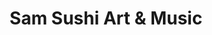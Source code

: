 ---
layout: place
title: Sam Sushi Art & Music
permalink: /massachusetts/framingham/sam-sushi-art-music.html
stateAbbr: MA
stateName: Massachusetts
cityName: Framingham
seo:
  type: restaurant
  links: http://www.samsushiartmusic.com/
place_id: ChIJWakixs2J44kR193Hbro5VEM
photos:
  - name: >-
      places/ChIJWakixs2J44kR193Hbro5VEM/photos/AeeoHcLR5CLh5JuKJ9bs3SCFmyboO9_Xy9nkuCFbyYNIB46qy5HjdnKtJ31SXTrEBowKH7dLSAq0gsnv_Fg0b3cJ6DSQPAhcu6v09a8_jkRXDX-dkkazu7oKcFqXysDDoXybID2q8t7jLaln-iFwaTjw_UDuTXaCftwVM5RoPKNJdtdeuBbL_S9TOrHk3ACECWPAPxwryotBhM8M4oOEVwrhx4mdTP3OuHdl2xzsKzdTu9AXqCRJ32qfE4d2KoI08CxELlb7SMBxY4RqVoxZpIrC1EeYLrxPw71r7sUE65OZ5YxYJNvzqw0ZwHDxGuMcezrjviTHk3PlwwGFORox_0REErD0McBfAzVWHMsIQgt-sBSUgYGTh3jSIdpVXyi7pIU2h_1Q8TMT3eqPvK2KOo5BaXp7GXZb-RoP7na1n8DYtcB5Og
    widthPx: 3024
    heightPx: 4032
    authorAttributions:
      - displayName: Dana “Danadontplay” W
        uri: https://maps.google.com/maps/contrib/106760521231537696523
        photoUri: >-
          https://lh3.googleusercontent.com/a-/ALV-UjXd9T8gzbFTC0VmwdB08UMNLemhSeITylIgIQtPyupP33DsZg9Y=s100-p-k-no-mo
    flagContentUri: >-
      https://www.google.com/local/imagery/report/?cb_client=maps_api_places.places_api&image_key=!1e10!2sCIHM0ogKEICAgID-lpjgLA&hl=en-US
    googleMapsUri: >-
      https://www.google.com/maps/place//data=!3m4!1e2!3m2!1sCIHM0ogKEICAgID-lpjgLA!2e10!4m2!3m1!1s0x89e389cdc622a959:0x435439ba6ec7ddd7
  - name: >-
      places/ChIJWakixs2J44kR193Hbro5VEM/photos/AeeoHcK_C6UAEbrrzTd2LvYr4sj9Cz6CH6ghelCshW3JwJKsiI3gKH3vH2UgbRZVWB-BTAp80oOR_N4bkjPe5uSu---JQazydyw1E-GqWWZv6UOih39glC59O3wk9Ef6CrukIFaU2QMxlRk12ZnzoPOxWdl_d_AgSip56NI-YFNTKvXlnEeUJEgFIO4fXwO7PJA0yFczQKHKqXlGuft7KxySeb3GIoyUUkkvgWfdQH_zhfUC0HuguhW6G83LaQLf1JVXfBkGBtI2GqSrYzsF95RoaxBshyXXIuuyzx_Wh19mRHs3yUndyuL_k1yXW_NMwqtno9tvx3oYfRKGFafMyNz40lLyiR-OQJHhu5Lf6_pAgv68cCFjcbamqBRf7iQcyp7p7yEIk5yHi37nquObwk0dHC6cp_Xg6d9vsTzl9nhjAGAgi4Ji
    widthPx: 4000
    heightPx: 3000
    authorAttributions:
      - displayName: Samuel Passos Eleuterio
        uri: https://maps.google.com/maps/contrib/114554294870360240210
        photoUri: >-
          https://lh3.googleusercontent.com/a-/ALV-UjWnDlcFgYOLQg3fMEgFhumHl2D5x6a28CJnkqndJlM19uBVTpU=s100-p-k-no-mo
    flagContentUri: >-
      https://www.google.com/local/imagery/report/?cb_client=maps_api_places.places_api&image_key=!1e10!2sCIHM0ogKEICAgIDe3JXc-wE&hl=en-US
    googleMapsUri: >-
      https://www.google.com/maps/place//data=!3m4!1e2!3m2!1sCIHM0ogKEICAgIDe3JXc-wE!2e10!4m2!3m1!1s0x89e389cdc622a959:0x435439ba6ec7ddd7
  - name: >-
      places/ChIJWakixs2J44kR193Hbro5VEM/photos/AeeoHcK5H-O66gX6VZ9_Wpnj3bQoB7HdDIjvhCpTuvx6clk0388ef4FEmSntTVGifDEEj3i-sB1NB1IYPTzjzVLHENGhyKyIe7B7upXXP-o6_ZXeUGOJExvZtfYs0KHFdprMi7Ir55xHQDsHWknz6evUhF3EJHM8sMSD_Uwek4lBqtmNi6AQo-29_YJPXTkO9b8636KgUgoeglG3AyWRz7U9sBDW1utlHnDiakFuu5vjzcJpt0H3Rh4Ok329_FXtlNKOckepMFp6wfNjGjtRERt-zIOXoZ6qZdv2QWwLt81iNtTcWKylWrHCd7EozdbfghIK-cRGGUUmllREbpb-Qy05mfspnY3W0SQ4P5ntfs82n4iFWqPkhSktp7NHBUCRahLcLZEGsjlossps8r1D1HSbxLMQxWOc2Ak5EOBGX6OzxB5NcQ
    widthPx: 4800
    heightPx: 3600
    authorAttributions:
      - displayName: Lucas Almeida
        uri: https://maps.google.com/maps/contrib/106660483205937547509
        photoUri: >-
          https://lh3.googleusercontent.com/a-/ALV-UjWI87ZVKz2anxVnfTyjOGa_ItlN5YnTpXXX2B5jyn3vapi-mi_o=s100-p-k-no-mo
    flagContentUri: >-
      https://www.google.com/local/imagery/report/?cb_client=maps_api_places.places_api&image_key=!1e10!2sCIHM0ogKEICAgMCoyYDfPA&hl=en-US
    googleMapsUri: >-
      https://www.google.com/maps/place//data=!3m4!1e2!3m2!1sCIHM0ogKEICAgMCoyYDfPA!2e10!4m2!3m1!1s0x89e389cdc622a959:0x435439ba6ec7ddd7
  - name: >-
      places/ChIJWakixs2J44kR193Hbro5VEM/photos/AeeoHcJNUMl7p69o9mlYk80uHBodfKkrFY-bJonayo_Dd5MNfz2LMYEccJZWcpLPRQSihO5R0uyKmevsWLKKXHvgzJI1mv4MbSP03NnxXayx2TT_JGVNwdL7s2eEHTrR2Eqxg2TwdqlPn78UxEqoqh64CIQ5waETROiLKiEW4xVPUliS0ybOoUWv7RMffJueiWiGno3iIBid1YA8PR_N9jtEfpJeqaZHZ92RtS8JtpPQP7fYNnQ6lhPHgRB5wamaU_hx05M-sS-EZRtK4sLoCW55zOZQpxtynv8V6C7TK1YAjQ17e0CxZmkVIyAowTPQ9MKn5T6ALQnJ8fugLPWj0VfKhjxBKe_p3Xls5IMB8CbGlywMQFwRX0KfPQxOsT2-v7M4ASycCKyPVy1SVJ614zdAkQg44Biyxb1nqjmKPU98Sjcu7w
    widthPx: 3600
    heightPx: 4800
    authorAttributions:
      - displayName: Fernanda Braganca
        uri: https://maps.google.com/maps/contrib/102442642185593830838
        photoUri: >-
          https://lh3.googleusercontent.com/a-/ALV-UjVzRTpEOoqzNjmjrkf9O4tJTacAqNc05F3yDuIeTxysXsSkCdA=s100-p-k-no-mo
    flagContentUri: >-
      https://www.google.com/local/imagery/report/?cb_client=maps_api_places.places_api&image_key=!1e10!2sCIHM0ogKEICAgMDg9OSvIA&hl=en-US
    googleMapsUri: >-
      https://www.google.com/maps/place//data=!3m4!1e2!3m2!1sCIHM0ogKEICAgMDg9OSvIA!2e10!4m2!3m1!1s0x89e389cdc622a959:0x435439ba6ec7ddd7
  - name: >-
      places/ChIJWakixs2J44kR193Hbro5VEM/photos/AeeoHcKyF2gZhNjLJJ4uZf1kc8IdsvYkBQi8LpdOnZ66l1LypFYz-dzHHX6sYK4vxGCpujRx6-EdzcgHxQrhBGEB9jS1otorwS6YZtgKsQJt3uwuZ8D3fgC-A7ner6hB34Jy5jFJdPcqwh8j91wmbB05_iqVlGKDrqH0rGVQPsSFt7jxfpajALdI8DkpGprUgmUyzgBcrZ_VtPUP-rivf01-Oq0ZOFZz39qZwuKJ6pmzTdTpW3UFqTF14oqDWyfrfd1JWRLUfTTXPZXLImBCoNQRYzIIK7zaFldrJ1JdbGrMZ8vix9tKZavxJr1rV3yyaaAyUNuYijA2voTwkwxrllOb5UxRCdhfh_NAOTw5wktrsMY68xPRnXXmxCqrdLHJei4vQY__HxaR11qTq7Ma5OelGAvELQU0zY1wwLS1DPo8pMfM7A
    widthPx: 4800
    heightPx: 3600
    authorAttributions:
      - displayName: Samili Gomes
        uri: https://maps.google.com/maps/contrib/104638361370278562094
        photoUri: >-
          https://lh3.googleusercontent.com/a-/ALV-UjWHAmlBGW8zqtlbVe7tOOPv_sUpGQ-hppifL8-Z8Zr7bw6S-H1rKw=s100-p-k-no-mo
    flagContentUri: >-
      https://www.google.com/local/imagery/report/?cb_client=maps_api_places.places_api&image_key=!1e10!2sCIHM0ogKEICAgICvituGeA&hl=en-US
    googleMapsUri: >-
      https://www.google.com/maps/place//data=!3m4!1e2!3m2!1sCIHM0ogKEICAgICvituGeA!2e10!4m2!3m1!1s0x89e389cdc622a959:0x435439ba6ec7ddd7
  - name: >-
      places/ChIJWakixs2J44kR193Hbro5VEM/photos/AeeoHcLY6Sw2bZf_3c5t2V_sVfY0waZsgnUQVmyhcQIKWb-tcGYnhg__57tvLS6EKTzG_ZGs7MZVmBFyDs22Hsk0M89vT8FZzQ2IZ2OPXKyq-S1FRY-OtHRBiPuus8WYv2WtCSqohlnmCXF4P5VaRNApDnvI6-nkLlh5SNvtIP-OCnjfmNu-I6aZtspnAJD_BtY63BqB2OAKzTsuUO_r-B1duMyAAJKbFcZKMPjEddwIEgqlSQyo7z1_8FFZmmbozbzN4Za3j-EaeEV5gktl8KZDlRNJlR__rS8ZITgSylJYi_5Y9xQVH37U649Y_RoKQY_kMwNVvzo2tgTJVsFodQbZrbEM0nP2WgkonDTCrfqCLBlww2VU4MbLr6zyVy3-v9JF5TAAOc2qrh3GdkfxsGne4kRk14IjyEQMfibA9RZghyXq3AEv
    widthPx: 3000
    heightPx: 4000
    authorAttributions:
      - displayName: Christopher Trindade
        uri: https://maps.google.com/maps/contrib/104017495978750813878
        photoUri: >-
          https://lh3.googleusercontent.com/a-/ALV-UjWRst47LsKoPZeesu_RNGtQ2n5Ow3HFazIslp6JLC-DObWBb8z0=s100-p-k-no-mo
    flagContentUri: >-
      https://www.google.com/local/imagery/report/?cb_client=maps_api_places.places_api&image_key=!1e10!2sCIHM0ogKEICAgICPqZmAgwE&hl=en-US
    googleMapsUri: >-
      https://www.google.com/maps/place//data=!3m4!1e2!3m2!1sCIHM0ogKEICAgICPqZmAgwE!2e10!4m2!3m1!1s0x89e389cdc622a959:0x435439ba6ec7ddd7
  - name: >-
      places/ChIJWakixs2J44kR193Hbro5VEM/photos/AeeoHcIEaExBja4gO6O85hJqcaWgsqKWOsQJgZFAmjJY1BabEpsncC2F8gxujxqby1cqcpUu4bVsRuyiiXy6o_BswvLaGPYj88LY5WdXFDzD6vo71PUOHEYpr_k5S8XaeUqyOxzFENnH1G4IPwgYZQqh96wZLWp90mEBngHiLcD4DPCaIm7ZS6in_RTvZz474vB37q7MMDHIVGslGYnD_9uhWK4nPeOuwwWxvGIuJpcZXdpay2ZfcVJMIb4vh6ozpt2oblljbK5ZQvEsaifCYSPSXUtJ32PiebwDUDwspwtE-_8IOZBWxsErr9uQ7KY34w_1E0Q303yILDj2eAkRI5Fm20pcYxUPQPKMJXLnoFRmeOU2KmpEp7Q3W7pxNSWUB3WdrRg0yW6AYGs_9x2wNCZjwm5czbRGyHs49Kx-AU0oiKybWO3x
    widthPx: 3024
    heightPx: 4032
    authorAttributions:
      - displayName: Solange Jampaulo
        uri: https://maps.google.com/maps/contrib/102860256247719097488
        photoUri: >-
          https://lh3.googleusercontent.com/a/ACg8ocKNP91nQ4gpqGTBGkJOdq6gQWxl7bRxDdvuoV9hFx8QUezaNA=s100-p-k-no-mo
    flagContentUri: >-
      https://www.google.com/local/imagery/report/?cb_client=maps_api_places.places_api&image_key=!1e10!2sCIHM0ogKEICAgIC7197H9gE&hl=en-US
    googleMapsUri: >-
      https://www.google.com/maps/place//data=!3m4!1e2!3m2!1sCIHM0ogKEICAgIC7197H9gE!2e10!4m2!3m1!1s0x89e389cdc622a959:0x435439ba6ec7ddd7
  - name: >-
      places/ChIJWakixs2J44kR193Hbro5VEM/photos/AeeoHcIJriLS15LFxZ0E70xXF8mvukFiJx-I6mVyLn_tlPj8TM52OIPKmXpRHAiwOJpdC67-OquG3ARKqlITs2LUGkqeXZRmFvs5RGrnzTmSVKGcf2ou83ZBbtbvdpOlAFOz6UETCDQPdBvFoxwsUiDQaSQlR5MaX29AkRQ286_1GVsKxQrS9C-C0JpKujq9L8QofDDBnW1hFKBM-tOYlwB8Yg4rjLVS7kQvlFtl4XHqddnFlWkR-mSCHJi8tc7veU9jBfTv4VuVbzektq2F8xgkoPhoa_69WIClC8m59s1QWm5SS7WikX2kxHjvLLrdx7htGY4jmVtlSV9oUQjmEZYlcH8kaGisNvB5F_hzJsIR67ELDv7btUCRBVvh32y33kMrGhwzqRtLjwiACFPbJ0lt5KZ3Iud-bhNmZUbc7wpasUbmUw
    widthPx: 3600
    heightPx: 4800
    authorAttributions:
      - displayName: Fernanda Braganca
        uri: https://maps.google.com/maps/contrib/102442642185593830838
        photoUri: >-
          https://lh3.googleusercontent.com/a-/ALV-UjVzRTpEOoqzNjmjrkf9O4tJTacAqNc05F3yDuIeTxysXsSkCdA=s100-p-k-no-mo
    flagContentUri: >-
      https://www.google.com/local/imagery/report/?cb_client=maps_api_places.places_api&image_key=!1e10!2sCIHM0ogKEICAgMDg9OSvYA&hl=en-US
    googleMapsUri: >-
      https://www.google.com/maps/place//data=!3m4!1e2!3m2!1sCIHM0ogKEICAgMDg9OSvYA!2e10!4m2!3m1!1s0x89e389cdc622a959:0x435439ba6ec7ddd7
  - name: >-
      places/ChIJWakixs2J44kR193Hbro5VEM/photos/AeeoHcKR0P573H2YTZ5ldc0UeArYJGJrG2X3vhQxenNi15lbVMYo0z4AZ8tICbK_6ogHE6HefPTeZD79rcnPBEYEWxdzx0nyVGnp8vXo17Kk3UG97-nJVz8RRuVw9UIAjh-zWPCqAK7jgQGis_Jn7jw2nBV5f-Nvns9qysaqLWm1nmvn5cfkN2GdRMErCRvFwtKJ69zdo0iix2j9hcZIoiLbLwesPlg63vHCEAZxXwHr9dupTmxqwhUlzVTNfDARxZvrKTLN2PygVqquSfe1paFRgdk7YerzKEpotXCFNIlbSWQFNzQVdSVfuEt_BSIqpBXMDQ4nDdJ0BMMf31t0_A5Glh6X5VatxFkNF4Te2_iJHABDDKQKSvyJVvfDNYkpntxkYxyM6rGDU4IVBQ9ZCWzemSYKggP-prcn1p43Cr5qQrRSPg
    widthPx: 3024
    heightPx: 4032
    authorAttributions:
      - displayName: Isa Rocha
        uri: https://maps.google.com/maps/contrib/108504177291817128652
        photoUri: >-
          https://lh3.googleusercontent.com/a-/ALV-UjViN_MIn5FQek1oIEhqhso--pg5bO1ZoVgLQ9qv3p6iDI9tormr=s100-p-k-no-mo
    flagContentUri: >-
      https://www.google.com/local/imagery/report/?cb_client=maps_api_places.places_api&image_key=!1e10!2sCIHM0ogKEICAgICf4anaYA&hl=en-US
    googleMapsUri: >-
      https://www.google.com/maps/place//data=!3m4!1e2!3m2!1sCIHM0ogKEICAgICf4anaYA!2e10!4m2!3m1!1s0x89e389cdc622a959:0x435439ba6ec7ddd7
  - name: >-
      places/ChIJWakixs2J44kR193Hbro5VEM/photos/AeeoHcKMsajzC4w4a91ucVMl2DS4ZJynDwXy0nFxbstzXcFpvOep50h73JyiKpL00WJuHrgZdIHhzwDCsWgKJAPl955GtnWF-u_2wycaELavQFZpOX0trbhJ8mYKAmuL9GyHDmCe2kK9lYOS5Mn5yJkAMDzwnAQ1rWeEBzYPYZ1D3Zrb0v1EG1pduw6Je2PeAujZvj4hV2vl7PlXALJnlObqc9gLstJkwOOkOA1HYwVK1a5Gydl0vDsZsEjYNi3fzfXhj1uZglJzUE-j2tOuUi6oFdGzgLIgxpALDYPM-I2bB-kli8iZqHC8ao5N51Zux9d2pYyzbXxHO6CEvhW-Mh2UK42ZH37kzjVn5R8kFkcOH-8paNJixBZtkit1iDgsQa8JC7FCKxsu8QDenWf8i4nXU6J9AaaGajL3yUErn1ppwQaFnfU_
    widthPx: 3024
    heightPx: 4032
    authorAttributions:
      - displayName: Alana Lipkin
        uri: https://maps.google.com/maps/contrib/111605226677377375563
        photoUri: >-
          https://lh3.googleusercontent.com/a-/ALV-UjWHmcksckZarPzpV4Pao-EGmOHO2EEOib9GaNeqTwQvhHbmUwtU_w=s100-p-k-no-mo
    flagContentUri: >-
      https://www.google.com/local/imagery/report/?cb_client=maps_api_places.places_api&image_key=!1e10!2sCIHM0ogKEICAgICX_aey-gE&hl=en-US
    googleMapsUri: >-
      https://www.google.com/maps/place//data=!3m4!1e2!3m2!1sCIHM0ogKEICAgICX_aey-gE!2e10!4m2!3m1!1s0x89e389cdc622a959:0x435439ba6ec7ddd7
address: 181 Concord St, Framingham, MA 01702, USA
street: 181 Concord St
city: Framingham
state: MA
zip: '01702'
country: USA
neighborhood: null
latitude: '42.279801'
longitude: '-71.416068'
accessibility_options:
  wheelchairAccessibleParking: true
  wheelchairAccessibleEntrance: true
  wheelchairAccessibleRestroom: true
  wheelchairAccessibleSeating: true
business_status: OPERATIONAL
name: Sam Sushi Art & Music
google_maps_links:
  directionsUri: >-
    https://www.google.com/maps/dir//''/data=!4m7!4m6!1m1!4e2!1m2!1m1!1s0x89e389cdc622a959:0x435439ba6ec7ddd7!3e0
  placeUri: https://maps.google.com/?cid=4851566171470159319
  writeAReviewUri: >-
    https://www.google.com/maps/place//data=!4m3!3m2!1s0x89e389cdc622a959:0x435439ba6ec7ddd7!12e1
  reviewsUri: >-
    https://www.google.com/maps/place//data=!4m4!3m3!1s0x89e389cdc622a959:0x435439ba6ec7ddd7!9m1!1b1
  photosUri: >-
    https://www.google.com/maps/place//data=!4m3!3m2!1s0x89e389cdc622a959:0x435439ba6ec7ddd7!10e5
primary_type: Sushi Restaurant
opening_hours:
  openNow: true
  periods:
    - open:
        day: 0
        hour: 11
        minute: 30
      close:
        day: 0
        hour: 22
        minute: 0
    - open:
        day: 1
        hour: 11
        minute: 30
      close:
        day: 1
        hour: 22
        minute: 0
    - open:
        day: 2
        hour: 11
        minute: 30
      close:
        day: 2
        hour: 22
        minute: 0
    - open:
        day: 3
        hour: 11
        minute: 30
      close:
        day: 3
        hour: 22
        minute: 0
    - open:
        day: 4
        hour: 11
        minute: 30
      close:
        day: 4
        hour: 23
        minute: 0
    - open:
        day: 5
        hour: 11
        minute: 30
      close:
        day: 6
        hour: 0
        minute: 0
    - open:
        day: 6
        hour: 11
        minute: 30
      close:
        day: 0
        hour: 0
        minute: 0
  weekdayDescriptions:
    - 'Monday: 11:30 AM – 10:00 PM'
    - 'Tuesday: 11:30 AM – 10:00 PM'
    - 'Wednesday: 11:30 AM – 10:00 PM'
    - 'Thursday: 11:30 AM – 11:00 PM'
    - 'Friday: 11:30 AM – 12:00 AM'
    - 'Saturday: 11:30 AM – 12:00 AM'
    - 'Sunday: 11:30 AM – 10:00 PM'
  nextCloseTime: '2025-05-04T04:00:00Z'
secondary_opening_hours:
  - openNow: true
    periods:
      - open:
          day: 0
          hour: 11
          minute: 30
        close:
          day: 0
          hour: 22
          minute: 0
      - open:
          day: 1
          hour: 11
          minute: 30
        close:
          day: 1
          hour: 22
          minute: 0
      - open:
          day: 2
          hour: 11
          minute: 30
        close:
          day: 2
          hour: 22
          minute: 0
      - open:
          day: 3
          hour: 11
          minute: 30
        close:
          day: 3
          hour: 22
          minute: 0
      - open:
          day: 4
          hour: 11
          minute: 30
        close:
          day: 4
          hour: 23
          minute: 0
      - open:
          day: 5
          hour: 11
          minute: 30
        close:
          day: 6
          hour: 0
          minute: 0
      - open:
          day: 6
          hour: 11
          minute: 30
        close:
          day: 0
          hour: 0
          minute: 0
    weekdayDescriptions:
      - 'Monday: 11:30 AM – 10:00 PM'
      - 'Tuesday: 11:30 AM – 10:00 PM'
      - 'Wednesday: 11:30 AM – 10:00 PM'
      - 'Thursday: 11:30 AM – 11:00 PM'
      - 'Friday: 11:30 AM – 12:00 AM'
      - 'Saturday: 11:30 AM – 12:00 AM'
      - 'Sunday: 11:30 AM – 10:00 PM'
    secondaryHoursType: DELIVERY
    nextCloseTime: '2025-05-04T04:00:00Z'
phone: (508) 861-7020
price_level: null
price_range: $50 &ndash; $100
rating: '4.8'
rating_count: 1576
website: http://www.samsushiartmusic.com/
description: >-
  Discover Sam Sushi Art & Music in Framingham, MA$$$Sam Sushi Art & Music in
  Framingham, MA, stands out as a vibrant sushi restaurant blending fresh
  flavors with creative presentations for an engaging dining experience. This
  spot offers an extensive selection of sushi options, including inventive rolls
  and classic dishes that cater to various tastes, making it a go-to choice for
  those searching for top-rated sushi nearby. With its welcoming atmosphere and
  accessibility features like wheelchair-friendly entrances and seating, it's
  designed to accommodate everyone comfortably. The restaurant maintains
  flexible hours, staying open late on weekends to suit evening cravings,
  ensuring you can enjoy quality Japanese-inspired cuisine without hassle.
  Whether you're exploring sushi places near me or seeking a reliable spot for
  flavorful meals, this location delivers on both taste and convenience.
generative_summary: >-
  Discover Sam Sushi Art & Music in Framingham, MA$$$Sam Sushi Art & Music in
  Framingham, MA, stands out as a vibrant sushi restaurant blending fresh
  flavors with creative presentations for an engaging dining experience. This
  spot offers an extensive selection of sushi options, including inventive rolls
  and classic dishes that cater to various tastes, making it a go-to choice for
  those searching for top-rated sushi nearby. With its welcoming atmosphere and
  accessibility features like wheelchair-friendly entrances and seating, it's
  designed to accommodate everyone comfortably. The restaurant maintains
  flexible hours, staying open late on weekends to suit evening cravings,
  ensuring you can enjoy quality Japanese-inspired cuisine without hassle.
  Whether you're exploring sushi places near me or seeking a reliable spot for
  flavorful meals, this location delivers on both taste and convenience.
generative_disclosure: Summarized by AI using the Grok-3-Mini model.
reviews: null
review_summary: >-
  Customer Feedback Highlights$$$Folks rave about the all-you-can-eat deals at
  this sushi spot, pointing out the fresh variety of options that keep things
  exciting and satisfying. Many appreciate the helpful service that guides
  diners through the menu, making recommendations that enhance the overall meal
  without feeling pushy. It's clear that the focus on quality ingredients and
  creative twists on favorites like salmon and tuna dishes leaves a positive
  impression. While some mention the lively vibe adds to the fun, opinions
  generally lean toward it being a solid pick for groups or solo visits, with
  consistent highlights on the welcoming staff. If you're on the hunt for the
  best sushi near me, this place often comes up as a reliable favorite that
  delivers good value and enjoyable vibes.
review_disclosure: Summarized by AI using the Grok-3-Mini model.
parking_options: null
payment_options: null
allow_dogs: null
curbside_pickup: null
delivery: null
dine_in: null
good_for_children: null
good_for_groups: null
good_for_sports: null
live_music: null
menu_for_children: null
outdoor_seating: null
reservable: null
restroom: null
serves_beer: null
serves_breakfast: null
serves_brunch: null
serves_cocktails: null
serves_coffee: null
serves_dinner: null
serves_dessert: null
serves_lunch: null
serves_vegetarian_food: null
serves_wine: null
takeout: null
update_category: enterprise
places_description: null

---
